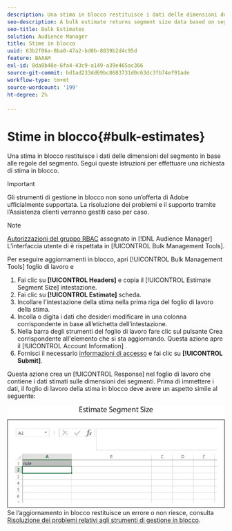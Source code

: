 ```yaml
---
description: Una stima in blocco restituisce i dati delle dimensioni del segmento in base alle regole del segmento. Segui queste istruzioni per effettuare una richiesta di stima in blocco.
seo-description: A bulk estimate returns segment size data based on segment rules. Follow these instructions to make a bulk estimate request.
seo-title: Bulk Estimates
solution: Audience Manager
title: Stime in blocco
uuid: 63b2f06a-8ba0-47a2-bd0b-8039b2d4c95d
feature: BAAAM
exl-id: 8da0b48e-6fa4-43c9-a149-a39e465ac366
source-git-commit: bd1ad233dd69bc8683731d0c63dc3fb74ef91ade
workflow-type: tm+mt
source-wordcount: '199'
ht-degree: 2%

---
```


# Stime in blocco{#bulk-estimates}

Una stima in blocco restituisce i dati delle dimensioni del segmento in base alle regole del segmento. Segui queste istruzioni per effettuare una richiesta di stima in blocco.

>[!IMPORTANT]
>
>Gli strumenti di gestione in blocco non sono un’offerta di Adobe ufficialmente supportata. La risoluzione dei problemi e il supporto tramite l’Assistenza clienti verranno gestiti caso per caso.

<!-- 

t_bulk_estimates.xml

 -->

>[!NOTE]
>
>[Autorizzazioni del gruppo RBAC](../../features/administration/administration-overview.md) assegnato in [!DNL Audience Manager] L’interfaccia utente di è rispettata in [!UICONTROL Bulk Management Tools].

Per eseguire aggiornamenti in blocco, apri [!UICONTROL Bulk Management Tools] foglio di lavoro e

1. Fai clic su **[!UICONTROL Headers]** e copia il [!UICONTROL Estimate Segment Size] intestazione.
2. Fai clic su **[!UICONTROL Estimate]** scheda.
3. Incollare l&#39;intestazione della stima nella prima riga del foglio di lavoro della stima.
4. Incolla o digita i dati che desideri modificare in una colonna corrispondente in base all’etichetta dell’intestazione.
5. Nella barra degli strumenti del foglio di lavoro fare clic sul pulsante Crea corrispondente all&#39;elemento che si sta aggiornando.
Questa azione apre il [!UICONTROL Account Information] .
6. Fornisci il necessario [informazioni di accesso](../../reference/bulk-management-tools/bulk-management-intro.md#auth-reqs) e fai clic su **[!UICONTROL Submit]**.

Questa azione crea un [!UICONTROL Response] nel foglio di lavoro che contiene i dati stimati sulle dimensioni dei segmenti. Prima di immettere i dati, il foglio di lavoro della stima in blocco deve avere un aspetto simile al seguente:

![](assets/estimate.png)
Se l’aggiornamento in blocco restituisce un errore o non riesce, consulta [Risoluzione dei problemi relativi agli strumenti di gestione in blocco](../../reference/bulk-management-tools/bulk-troubleshooting.md).
